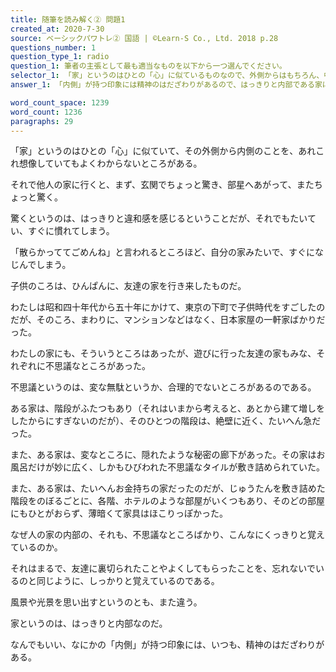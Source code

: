 ```yaml
---
title: 随筆を読み解く② 問題1
created_at: 2020-7-30
source: ベーシックパワトレ② 国語 | ©Learn-S Co., Ltd. 2018 p.28
questions_number: 1
question_type_1: radio
question_1: 筆者の主張として最も適当なものを以下から一つ選んでください。
selector_1: 「家」というのはひとの「心」に似ているものなので、外側からはもちろん、中に入ってみても、他人からはどうにもよくわからないもののようである。,家というのは、はっきりと内部であり、精神のはだざわりがあるので、その家が気に入るかどうかは理屈を超えた心の働きによるところが大きいといえる。,なんであれ、「内側」が持つ印象には精神のはだざわりがあるので、はっきりと内部である家というものは、長く暮らすほど、はだ合いとしてなじんでくるものである。,「内側」が持つ印象には精神のはだざわりがあるので、はっきりと内部である家についても、ひととのつきあいに近いものとして記憶されるのである。
answer_1: 「内側」が持つ印象には精神のはだざわりがあるので、はっきりと内部である家についても、ひととのつきあいに近いものとして記憶されるのである。

word_count_space: 1239
word_count: 1236
paragraphs: 29
---
```



「家」というのはひとの「心」に似ていて、その外側から内側のことを、あれこれ想像していてもよくわからないところがある。

それで他人の家に行くと、まず、玄関でちょっと驚き、部星へあがって、またちょっと驚く。

驚くというのは、はっきりと違和感を感じるということだが、それでもたいてい、すぐに慣れてしまう。

「散らかっててごめんね」と言われるところほど、自分の家みたいで、すぐになじんでしまう。

子供のころは、ひんぱんに、友達の家を行き来したものだ。

わたしは昭和四十年代から五十年にかけて、東京の下町で子供時代をすごしたのだが、そのころ、まわりに、マンションなどはなく、日本家屋の一軒家ばかりだった。

わたしの家にも、そういうところはあったが、遊びに行った友達の家もみな、それぞれに不思議なところがあった。

不思議というのは、変な無駄というか、合理的でないところがあるのである。

ある家は、階段がふたつもあり（それはいまから考えると、あとから建て増しをしたからにすぎないのだが）、そのひとつの階段は、絶壁に近く、たいへん急だった。

また、ある家は、変なところに、隠れたような秘密の廊下があった。その家はお風呂だけが妙に広く、しかもひびわれた不思議なタイルが敷き詰められていた。

また、ある家は、たいへんお金持ちの家だったのだが、じゅうたんを敷き詰めた階段をのぼるごとに、各階、ホテルのような部屋がいくつもあり、そのどの部屋にもひとがおらず、薄暗くて家具はほこりっぽかった。

なぜ人の家の内部の、それも、不思議なところばかり、こんなにくっきりと覚えているのか。

それはまるで、友達に裏切られたことやよくしてもらったことを、忘れないでいるのと同じように、しっかりと覚えているのである。

風景や光景を思い出すというのとも、また違う。

家というのは、はっきりと内部なのだ。

なんでもいい、なにかの「内側」が持つ印象には、いつも、精神のはだざわりがある。